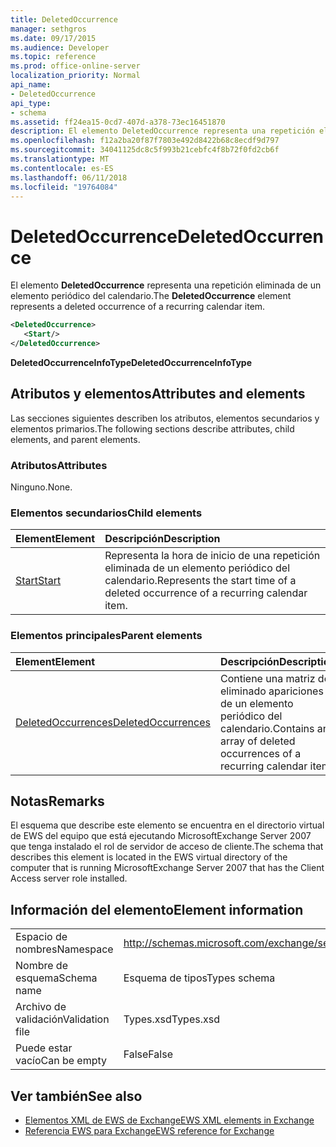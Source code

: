 ```yaml
---
title: DeletedOccurrence
manager: sethgros
ms.date: 09/17/2015
ms.audience: Developer
ms.topic: reference
ms.prod: office-online-server
localization_priority: Normal
api_name:
- DeletedOccurrence
api_type:
- schema
ms.assetid: ff24ea15-0cd7-407d-a378-73ec16451870
description: El elemento DeletedOccurrence representa una repetición eliminada de un elemento periódico del calendario.
ms.openlocfilehash: f12a2ba20f87f7803e492d8422b68c8ecdf9d797
ms.sourcegitcommit: 34041125dc8c5f993b21cebfc4f8b72f0fd2cb6f
ms.translationtype: MT
ms.contentlocale: es-ES
ms.lasthandoff: 06/11/2018
ms.locfileid: "19764084"
---
```

# <a name="deletedoccurrence"></a><span data-ttu-id="d4d05-103">DeletedOccurrence</span><span class="sxs-lookup"><span data-stu-id="d4d05-103">DeletedOccurrence</span></span>

<span data-ttu-id="d4d05-104">El elemento **DeletedOccurrence** representa una repetición eliminada de un elemento periódico del calendario.</span><span class="sxs-lookup"><span data-stu-id="d4d05-104">The **DeletedOccurrence** element represents a deleted occurrence of a recurring calendar item.</span></span> 
  
```xml
<DeletedOccurrence>
   <Start/>
</DeletedOccurrence>
```

 <span data-ttu-id="d4d05-105">**DeletedOccurrenceInfoType**</span><span class="sxs-lookup"><span data-stu-id="d4d05-105">**DeletedOccurrenceInfoType**</span></span>
## <a name="attributes-and-elements"></a><span data-ttu-id="d4d05-106">Atributos y elementos</span><span class="sxs-lookup"><span data-stu-id="d4d05-106">Attributes and elements</span></span>

<span data-ttu-id="d4d05-107">Las secciones siguientes describen los atributos, elementos secundarios y elementos primarios.</span><span class="sxs-lookup"><span data-stu-id="d4d05-107">The following sections describe attributes, child elements, and parent elements.</span></span>
  
### <a name="attributes"></a><span data-ttu-id="d4d05-108">Atributos</span><span class="sxs-lookup"><span data-stu-id="d4d05-108">Attributes</span></span>

<span data-ttu-id="d4d05-109">Ninguno.</span><span class="sxs-lookup"><span data-stu-id="d4d05-109">None.</span></span>
  
### <a name="child-elements"></a><span data-ttu-id="d4d05-110">Elementos secundarios</span><span class="sxs-lookup"><span data-stu-id="d4d05-110">Child elements</span></span>

|<span data-ttu-id="d4d05-111">**Element**</span><span class="sxs-lookup"><span data-stu-id="d4d05-111">**Element**</span></span>|<span data-ttu-id="d4d05-112">**Descripción**</span><span class="sxs-lookup"><span data-stu-id="d4d05-112">**Description**</span></span>|
|:-----|:-----|
|[<span data-ttu-id="d4d05-113">Start</span><span class="sxs-lookup"><span data-stu-id="d4d05-113">Start</span></span>](start.md) <br/> |<span data-ttu-id="d4d05-114">Representa la hora de inicio de una repetición eliminada de un elemento periódico del calendario.</span><span class="sxs-lookup"><span data-stu-id="d4d05-114">Represents the start time of a deleted occurrence of a recurring calendar item.</span></span>  <br/> |
   
### <a name="parent-elements"></a><span data-ttu-id="d4d05-115">Elementos principales</span><span class="sxs-lookup"><span data-stu-id="d4d05-115">Parent elements</span></span>

|<span data-ttu-id="d4d05-116">**Element**</span><span class="sxs-lookup"><span data-stu-id="d4d05-116">**Element**</span></span>|<span data-ttu-id="d4d05-117">**Descripción**</span><span class="sxs-lookup"><span data-stu-id="d4d05-117">**Description**</span></span>|
|:-----|:-----|
|[<span data-ttu-id="d4d05-118">DeletedOccurrences</span><span class="sxs-lookup"><span data-stu-id="d4d05-118">DeletedOccurrences</span></span>](deletedoccurrences.md) <br/> |<span data-ttu-id="d4d05-119">Contiene una matriz de eliminado apariciones de un elemento periódico del calendario.</span><span class="sxs-lookup"><span data-stu-id="d4d05-119">Contains an array of deleted occurrences of a recurring calendar item.</span></span>  <br/> |
   
## <a name="remarks"></a><span data-ttu-id="d4d05-120">Notas</span><span class="sxs-lookup"><span data-stu-id="d4d05-120">Remarks</span></span>

<span data-ttu-id="d4d05-121">El esquema que describe este elemento se encuentra en el directorio virtual de EWS del equipo que está ejecutando MicrosoftExchange Server 2007 que tenga instalado el rol de servidor de acceso de cliente.</span><span class="sxs-lookup"><span data-stu-id="d4d05-121">The schema that describes this element is located in the EWS virtual directory of the computer that is running MicrosoftExchange Server 2007 that has the Client Access server role installed.</span></span>
  
## <a name="element-information"></a><span data-ttu-id="d4d05-122">Información del elemento</span><span class="sxs-lookup"><span data-stu-id="d4d05-122">Element information</span></span>

|||
|:-----|:-----|
|<span data-ttu-id="d4d05-123">Espacio de nombres</span><span class="sxs-lookup"><span data-stu-id="d4d05-123">Namespace</span></span>  <br/> |http://schemas.microsoft.com/exchange/services/2006/types  <br/> |
|<span data-ttu-id="d4d05-124">Nombre de esquema</span><span class="sxs-lookup"><span data-stu-id="d4d05-124">Schema name</span></span>  <br/> |<span data-ttu-id="d4d05-125">Esquema de tipos</span><span class="sxs-lookup"><span data-stu-id="d4d05-125">Types schema</span></span>  <br/> |
|<span data-ttu-id="d4d05-126">Archivo de validación</span><span class="sxs-lookup"><span data-stu-id="d4d05-126">Validation file</span></span>  <br/> |<span data-ttu-id="d4d05-127">Types.xsd</span><span class="sxs-lookup"><span data-stu-id="d4d05-127">Types.xsd</span></span>  <br/> |
|<span data-ttu-id="d4d05-128">Puede estar vacío</span><span class="sxs-lookup"><span data-stu-id="d4d05-128">Can be empty</span></span>  <br/> |<span data-ttu-id="d4d05-129">False</span><span class="sxs-lookup"><span data-stu-id="d4d05-129">False</span></span>  <br/> |
   
## <a name="see-also"></a><span data-ttu-id="d4d05-130">Ver también</span><span class="sxs-lookup"><span data-stu-id="d4d05-130">See also</span></span>

- [<span data-ttu-id="d4d05-131">Elementos XML de EWS de Exchange</span><span class="sxs-lookup"><span data-stu-id="d4d05-131">EWS XML elements in Exchange</span></span>](ews-xml-elements-in-exchange.md)  
- [<span data-ttu-id="d4d05-132">Referencia EWS para Exchange</span><span class="sxs-lookup"><span data-stu-id="d4d05-132">EWS reference for Exchange</span></span>](ews-reference-for-exchange.md)

